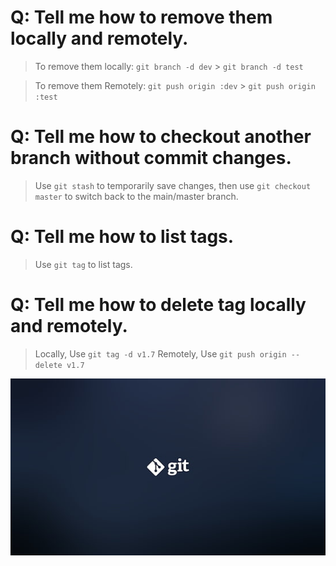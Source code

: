 # Q: Tell me how to remove them locally and remotely.

> To remove them locally:
> `git branch -d dev` > `git branch -d test`

> To remove them Remotely:
> `git push origin :dev` > `git push origin :test`

# Q: Tell me how to checkout another branch without commit changes.

> Use `git stash` to temporarily save changes, then use `git checkout master` to switch back to the main/master branch.

# Q: Tell me how to list tags.

> Use `git tag` to list tags.

# Q: Tell me how to delete tag locally and remotely.

> Locally, Use `git tag -d v1.7`
> Remotely, Use `git push origin --delete v1.7`

![Git Wallpaper](git.jpg)
